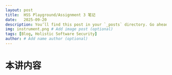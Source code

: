 ```yaml
---
layout: post
title:  HSS Playground/Assignment 3 笔记
date:   2025-09-20
description: You’ll find this post in your `_posts` directory. Go ahead and edit it and re-build the site to see your changes. # Add post description (optional)
img: instrument.png # Add image post (optional)
tags: [Blog, Holistic Software Security]
author: # Add name author (optional)
---
```

# 本讲内容


